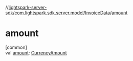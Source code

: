 //[lightspark-server-sdk](../../../index.md)/[com.lightspark.sdk.server.model](../index.md)/[InvoiceData](index.md)/[amount](amount.md)

# amount

[common]\
val [amount](amount.md): [CurrencyAmount](../-currency-amount/index.md)
